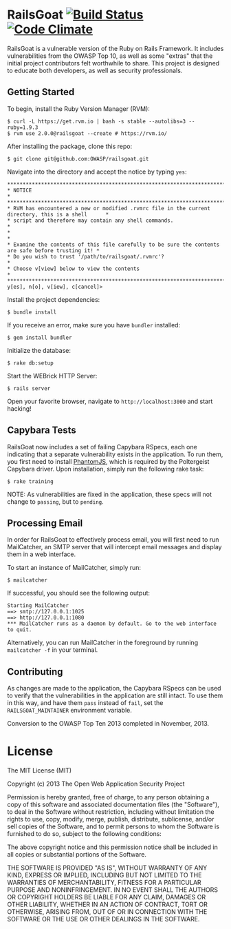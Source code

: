 # RailsGoat [![Build Status](https://api.travis-ci.org/OWASP/railsgoat.png?branch=master)](https://travis-ci.org/OWASP/railsgoat) [![Code Climate](https://codeclimate.com/github/OWASP/railsgoat.png)](https://codeclimate.com/github/OWASP/railsgoat)

RailsGoat is a vulnerable version of the Ruby on Rails Framework. It includes vulnerabilities from the OWASP Top 10, as well as some "extras" that the initial project contributors felt worthwhile to share. This project is designed to educate both developers, as well as security professionals.

## Getting Started



To begin, install the Ruby Version Manager (RVM):

```
$ curl -L https://get.rvm.io | bash -s stable --autolibs=3 --ruby=1.9.3
$ rvm use 2.0.0@railsgoat --create # https://rvm.io/
```

After installing the package, clone this repo:

```
$ git clone git@github.com:OWASP/railsgoat.git
```

Navigate into the directory and accept the notice by typing `yes`:
```
****************************************************************************************************
* NOTICE                                                                                           *
****************************************************************************************************
* RVM has encountered a new or modified .rvmrc file in the current directory, this is a shell      *
* script and therefore may contain any shell commands.                                             *
*                                                                                                  *
* Examine the contents of this file carefully to be sure the contents are safe before trusting it! *
* Do you wish to trust '/path/to/railsgoat/.rvmrc'?                                                *
* Choose v[view] below to view the contents                                                        *
****************************************************************************************************
y[es], n[o], v[iew], c[cancel]>
```

Install the project dependencies:

```
$ bundle install
```

If you receive an error, make sure you have `bundler` installed:

```
$ gem install bundler
```

Initialize the database:

```
$ rake db:setup
```

Start the WEBrick HTTP Server:

```
$ rails server
```

Open your favorite browser, navigate to `http://localhost:3000` and start hacking!

## Capybara Tests

RailsGoat now includes a set of failing Capybara RSpecs, each one indicating that a separate vulnerability exists in the application. To run them, you first need to install [PhantomJS](https://github.com/jonleighton/poltergeist#installing-phantomjs), which is required by the Poltergeist Capybara driver. Upon installation, simply run the following rake task:

```
$ rake training
```

NOTE: As vulnerabilities are fixed in the application, these specs will not change to `passing`, but to `pending`.

## Processing Email

In order for RailsGoat to effectively process email, you will first need to run MailCatcher, an SMTP server that will intercept email messages and display them in a web interface.

To start an instance of MailCatcher, simply run:

```
$ mailcatcher
```

If successful, you should see the following output:

```
Starting MailCatcher
==> smtp://127.0.0.1:1025
==> http://127.0.0.1:1080
*** MailCatcher runs as a daemon by default. Go to the web interface to quit.
```

Alternatively, you can run MailCatcher in the foreground by running `mailcatcher -f` in your terminal.

## Contributing

As changes are made to the application, the Capybara RSpecs can be used to verify that the vulnerabilities in the application are still intact. To use them in this way, and have them `pass` instead of `fail`, set the `RAILSGOAT_MAINTAINER` environment variable.

Conversion to the OWASP Top Ten 2013 completed in November, 2013.

# License

The MIT License (MIT)

Copyright (c) 2013 The Open Web Application Security Project

Permission is hereby granted, free of charge, to any person obtaining a copy of this software and associated documentation files (the "Software"), to deal in the Software without restriction, including without limitation the rights to use, copy, modify, merge, publish, distribute, sublicense, and/or sell copies of the Software, and to permit persons to whom the Software is furnished to do so, subject to the following conditions:

The above copyright notice and this permission notice shall be included in all copies or substantial portions of the Software.

THE SOFTWARE IS PROVIDED "AS IS", WITHOUT WARRANTY OF ANY KIND, EXPRESS OR IMPLIED, INCLUDING BUT NOT LIMITED TO THE WARRANTIES OF MERCHANTABILITY, FITNESS FOR A PARTICULAR PURPOSE AND NONINFRINGEMENT. IN NO EVENT SHALL THE AUTHORS OR COPYRIGHT HOLDERS BE LIABLE FOR ANY CLAIM, DAMAGES OR OTHER LIABILITY, WHETHER IN AN ACTION OF CONTRACT, TORT OR OTHERWISE, ARISING FROM, OUT OF OR IN CONNECTION WITH THE SOFTWARE OR THE USE OR OTHER DEALINGS IN THE SOFTWARE.
